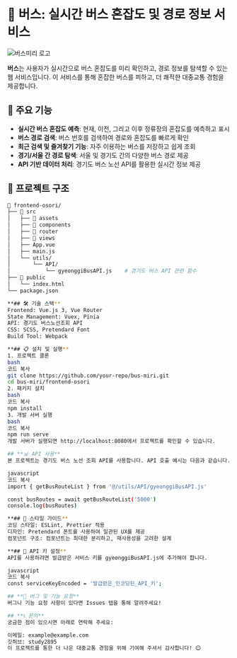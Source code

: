 # 🚌 버스: 실시간 버스 혼잡도 및 경로 정보 서비스

![버스미리 로고](https://example.com/logo.png)

**버스**는 사용자가 실시간으로 버스 혼잡도를 미리 확인하고, 경로 정보를 탐색할 수 있는 웹 서비스입니다. 이 서비스를 통해 혼잡한 버스를 피하고, 더 쾌적한 대중교통 경험을 제공합니다.

## 🌟 주요 기능

- **실시간 버스 혼잡도 예측**: 현재, 이전, 그리고 이후 정류장의 혼잡도를 예측하고 표시
- **버스 경로 검색**: 버스 번호를 검색하여 경로와 혼잡도를 빠르게 확인
- **최근 검색 및 즐겨찾기 기능**: 자주 이용하는 버스를 저장하고 쉽게 조회
- **경기/서울 간 경로 탐색**: 서울 및 경기도 간의 다양한 버스 경로 제공
- **API 기반 데이터 처리**: 경기도 버스 노선 API를 활용한 실시간 정보 제공

## 🚀 프로젝트 구조

```bash
📁 frontend-osori/
├── 📁 src
│   ├── 📂 assets
│   ├── 📂 components
│   ├── 📂 router
│   ├── 📂 views
│   ├── App.vue
│   ├── main.js
│   └── utils/
│       └── API/
│           └── gyeonggiBusAPI.js    # 경기도 버스 API 관련 함수
├── 📂 public
│   └── index.html
└── package.json

**## 🛠 기술 스택**
Frontend: Vue.js 3, Vue Router
State Management: Vuex, Pinia
API: 경기도 버스노선조회 API
CSS: SCSS, Pretendard Font
Build Tool: Webpack

**## 📋 설치 및 실행**
1. 프로젝트 클론
bash
코드 복사
git clone https://github.com/your-repo/bus-miri.git
cd bus-miri/frontend-osori
2. 패키지 설치
bash
코드 복사
npm install
3. 개발 서버 실행
bash
코드 복사
npm run serve
개발 서버가 실행되면 http://localhost:8080에서 프로젝트를 확인할 수 있습니다.

## **📊 API 사용**
본 프로젝트는 경기도 버스 노선 조회 API를 사용합니다. API 호출 예시는 다음과 같습니다.

javascript
코드 복사
import { getBusRouteList } from '@/utils/API/gyeonggiBusAPI.js'

const busRoutes = await getBusRouteList('5000')
console.log(busRoutes)

**## 🎨 스타일 가이드**
코딩 스타일: ESLint, Prettier 적용
디자인: Pretendard 폰트를 사용하여 일관된 UX를 제공
컴포넌트 구조: 컴포넌트는 최대한 분리하고, 재사용성을 고려한 설계

**## 📜 API 키 설정**
API를 사용하려면 발급받은 서비스 키를 gyeonggiBusAPI.js에 추가해야 합니다.

javascript
코드 복사
const serviceKeyEncoded = '발급받은_인코딩된_API_키';

## **🐛 버그 및 기능 요청**
버그나 기능 요청 사항이 있다면 Issues 탭을 통해 알려주세요!

## **📞 문의**
궁금한 점이 있으시면 아래로 연락해 주세요:

이메일: example@example.com
깃허브: study2895
이 프로젝트를 통한 더 나은 대중교통 경험을 위해 기여해 주셔서 감사합니다! 😊
